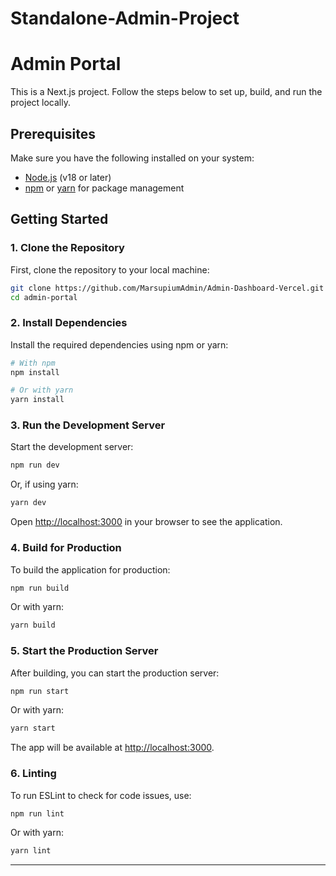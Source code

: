 # Standalone-Admin-Project
# Admin Portal

This is a Next.js project. Follow the steps below to set up, build, and run the project locally.

## Prerequisites

Make sure you have the following installed on your system:

- [Node.js](https://nodejs.org/) (v18 or later)
- [npm](https://www.npmjs.com/) or [yarn](https://yarnpkg.com/) for package management

## Getting Started

### 1. Clone the Repository

First, clone the repository to your local machine:

```bash
git clone https://github.com/MarsupiumAdmin/Admin-Dashboard-Vercel.git
cd admin-portal
```

### 2. Install Dependencies

Install the required dependencies using npm or yarn:

```bash
# With npm
npm install

# Or with yarn
yarn install
```

### 3. Run the Development Server

Start the development server:

```bash
npm run dev
```

Or, if using yarn:

```bash
yarn dev
```

Open [http://localhost:3000](http://localhost:3000) in your browser to see the application.

### 4. Build for Production

To build the application for production:

```bash
npm run build
```

Or with yarn:

```bash
yarn build
```

### 5. Start the Production Server

After building, you can start the production server:

```bash
npm run start
```

Or with yarn:

```bash
yarn start
```

The app will be available at [http://localhost:3000](http://localhost:3000).

### 6. Linting

To run ESLint to check for code issues, use:

```bash
npm run lint
```

Or with yarn:

```bash
yarn lint
```

---
